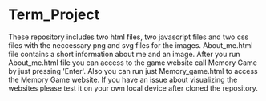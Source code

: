 # Term_Project
These repository includes two html files, two javascript files and two css files with the neccessary png and svg files for the images.
About_me.html file contains a short information about me and an image. 
After you run About_me.html file you can access to the game website call Memory Game by just pressing 'Enter'.
Also you can run just Memory_game.html to access the Memory Game website.
If you have an issue about visualizing the websites please test it on your own local device after cloned the repository.
